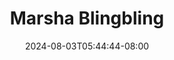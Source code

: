 --- 
title: "Marsha Blingbling"
description: "video bokeh Marsha Blingbling   full vidio new"
date: 2024-08-03T05:44:44-08:00
file_code: "1vrbtshzw2y2"
draft: false
cover: "fs43m2w6rrpghax4.jpg"
tags: ["Marsha", "Blingbling", "bokep-indo", "bokep-viral", "bokep-ig"]
length: 650
fld_id: "1390197"
foldername: "Ahdasa"
categories: ["Ahdasa"]
views: 140
---